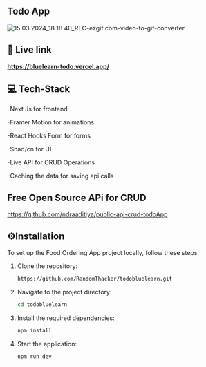 ## Todo App 


![15 03 2024_18 18 40_REC-ezgif com-video-to-gif-converter](https://github.com/RandomThacker/todobluelearn/assets/141705990/503b7544-ddff-45a2-b720-79fcd05fcf52)



## 🔗 Live link

**https://bluelearn-todo.vercel.app/**


## 💻 Tech-Stack 
-Next Js for frontend

-Framer Motion for animations

-React Hooks Form for forms

-Shad/cn for UI

-Live API for CRUD Operations

-Caching the data for saving api calls

## Free Open Source APi for CRUD
https://github.com/ndraaditiya/public-api-crud-todoApp

## ⚙️Installation 
To set up the Food Ordering App project locally, follow these steps:

1. Clone the repository:
    ```bash
    https://github.com/RandomThacker/todobluelearn.git
    ```

2. Navigate to the project directory:
    ```bash
    cd todobluelearn
    ```

3. Install the required dependencies:
    ```bash
    npm install
    ```

4. Start the application:
    ```bash
    npm run dev
    ```
